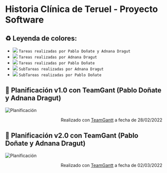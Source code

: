# Historia Clínica de Teruel - Proyecto Software

:recycle: Leyenda de colores:
 ---
- ![](https://via.placeholder.com/15/DF8FFF/000000?text=+) `Tareas realizadas por Pablo Doñate y Adnana Dragut`
- ![](https://via.placeholder.com/15/FF1694/000000?text=+) `Tareas realizadas por Adnana Dragut`
- ![](https://via.placeholder.com/15/A50B5E/000000?text=+) `Tareas realizadas por Pablo Doñate`
- ![](https://via.placeholder.com/15/CD4C4C/000000?text=+) `SubTareas realizadas por Adnana Dragut`
- ![](https://via.placeholder.com/15/CEE35C/000000?text=+) `SubTareas realizadas por Pablo Doñate`

 :calendar: Planificación v1.0 con TeamGant (Pablo Doñate y Adnana Dragut)
---
![Planificación](https://github.com/800710/ProyectoSoftware21-22/blob/main/planificacionv1.0-teamgantt.png)
<p align="right">Realizado con <a href="https://prod.teamgantt.com">TeamGantt</a> a fecha de 28/02/2022</p>

 :calendar: Planificación v2.0 con TeamGant (Pablo Doñate y Adnana Dragut)
---
![Planificación](https://github.com/800710/ProyectoSoftware21-22/blob/main/planificacionv2.0-teamgantt.png)
<p align="right">Realizado con <a href="https://prod.teamgantt.com">TeamGantt</a> a fecha de 02/03/2022</p>

